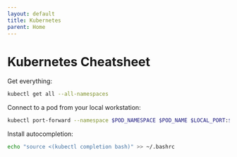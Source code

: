 ```yaml
---
layout: default
title: Kubernetes
parent: Home
---
```


# Kubernetes Cheatsheet

Get everything:

```bash
kubectl get all --all-namespaces
```

Connect to a pod from your local workstation:

```bash
kubectl port-forward --namespace $POD_NAMESPACE $POD_NAME $LOCAL_PORT:$POD_PORT
```

Install autocompletion:

```bash
echo "source <(kubectl completion bash)" >> ~/.bashrc
```